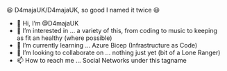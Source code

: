 :laughing: D4majaUK/D4majaUK, so good I named it twice :laughing:


- 👋 Hi, I’m @D4majaUK
- 👀 I’m interested in ... a variety of this, from coding to music to keeping as fit an healthy (where possible)
- 🌱 I’m currently learning ... Azure Bicep (Infrastructure as Code)
- 💞️ I’m looking to collaborate on ... nothing just yet (bit of a Lone Ranger)
- 📫 How to reach me ... Social Networks under this tagname

<!---
D4majaUK/D4majaUK is a ✨ special ✨ repository because its `README.md` (this file) appears on your GitHub profile.
You can click the Preview link to take a look at your changes.
--->
